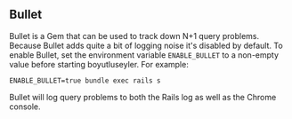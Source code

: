 ## Bullet

Bullet is a Gem that can be used to track down N+1 query problems. Because
Bullet adds quite a bit of logging noise it's disabled by default. To enable
Bullet, set the environment variable `ENABLE_BULLET` to a non-empty value before
starting boyutluseyler. For example:

    ENABLE_BULLET=true bundle exec rails s

Bullet will log query problems to both the Rails log as well as the Chrome
console.

